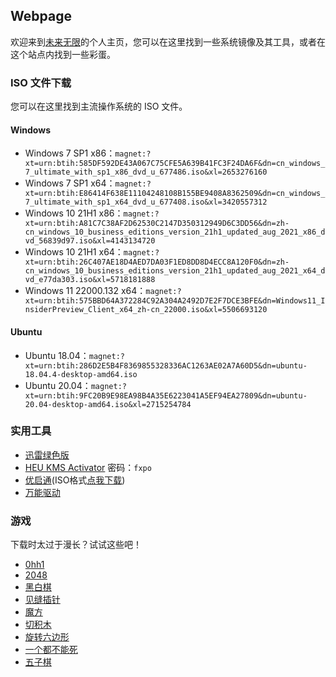 ## Webpage

欢迎来到[未来无限](mqqwpa://im/chat?chat_type=wpa&uin=2581360290)的个人主页，您可以在这里找到一些系统镜像及其工具，或者在这个站点内找到一些彩蛋。


### ISO 文件下载

您可以在这里找到主流操作系统的 ISO 文件。

#### Windows

- Windows 7 SP1 x86：`magnet:?xt=urn:btih:585DF592DE43A067C75CFE5A639B41FC3F24DA6F&dn=cn_windows_7_ultimate_with_sp1_x86_dvd_u_677486.iso&xl=2653276160`  
- Windows 7 SP1 x64：`magnet:?xt=urn:btih:E86414F638E11104248108B155BE9408A8362509&dn=cn_windows_7_ultimate_with_sp1_x64_dvd_u_677408.iso&xl=3420557312`  
- Windows 10 21H1 x86：`magnet:?xt=urn:btih:A81C7C38AF2D62530C2147D350312949D6C3DD56&dn=zh-cn_windows_10_business_editions_version_21h1_updated_aug_2021_x86_dvd_56839d97.iso&xl=4143134720`  
- Windows 10 21H1 x64：`magnet:?xt=urn:btih:26C407AE18D4AED7DA03F1ED8DD8D4ECC8A120F0&dn=zh-cn_windows_10_business_editions_version_21h1_updated_aug_2021_x64_dvd_e77da303.iso&xl=5718181888`  
- Windows 11 22000.132 x64：`magnet:?xt=urn:btih:575BBD64A372284C92A304A2492D7E2F7DCE3BFE&dn=Windows11_InsiderPreview_Client_x64_zh-cn_22000.iso&xl=5506693120`

#### Ubuntu

- Ubuntu 18.04：`magnet:?xt=urn:btih:286D2E5B4F8369855328336AC1263AE02A7A60D5&dn=ubuntu-18.04.4-desktop-amd64.iso`
- Ubuntu 20.04：`magnet:?xt=urn:btih:9FC20B9E98EA98B4A35E6223041A5EF94EA27809&dn=ubuntu-20.04-desktop-amd64.iso&xl=2715254784`


### 实用工具

- [迅雷绿色版](https://moecloud.cn/s/PpX7cM)
- [HEU KMS Activator](https://wwi.lanzoui.com/ijGuZrs2x4j) 密码：`fxpo`  
- [优启通](https://www.itsk.com/redirect.php?id=eu)(ISO格式[点我下载](https://moecloud.cn/s/yd18Tj))
- [万能驱动](https://www.itsk.com/redirect.php?id=ed)


### 游戏

下载时太过于漫长？试试这些吧！

- [0hh1](./game/0)  
- [2048](./game/1)  
- [黑白棋](./game/2)  
- [见缝插针](./game/3)  
- [魔方](./game/4)  
- [切积木](./game/5)  
- [旋转六边形](./game/6)  
- [一个都不能死](./game/7)
- [五子棋](./game/8)
